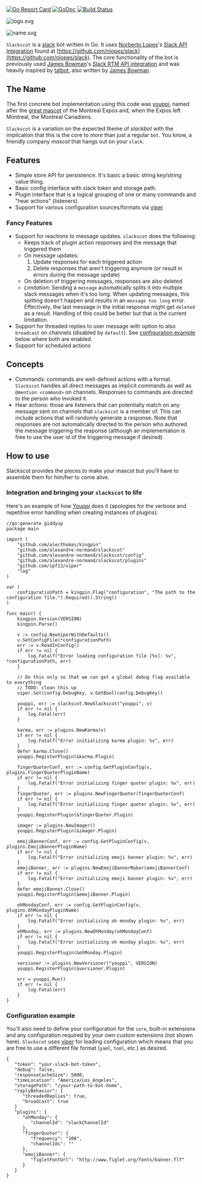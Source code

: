[![Go Report Card](https://goreportcard.com/badge/github.com/alexandre-normand/slackscot)](https://goreportcard.com/report/github.com/alexandre-normand/slackscot)
[![GoDoc](https://godoc.org/github.com/alexandre-normand/slackscot?status.svg)](https://godoc.org/github.com/alexandre-normand/slackscot)
[![Build Status](https://travis-ci.org/alexandre-normand/slackscot.svg)](https://travis-ci.org/alexandre-normand/slackscot)

![logo.svg](logo.svg)

![name.svg](name.svg)

`Slackscot` is a [slack](https://slack.com) bot written in Go. It uses [Norberto Lopes](https://github.com/nlopes)'s [Slack API Integration](https://github.com/nlopes/slack) found at [https://github.com/nlopes/slack](https://github.com/nlopes/slack). The core functionality of the bot is previously used [James Bowman](https://github.com/james-bowman)'s [Slack RTM API integration](https://github.com/james-bowman/slack) and was heavily inspired by [talbot](https://github.com/james-bowman/talbot), also written by [James Bowman](https://github.com/james-bowman). 

The Name
--------
The first concrete bot implementation using this code was [youppi](https://github.com/alexandre-normand/youppi), named after the [great mascot](https://en.wikipedia.org/wiki/Youppi!) of the Montreal Expos and, when the Expos left Montreal, the Montreal Canadiens. 

`Slackscot` is a variation on the expected theme of _slackbot_ with the implication that this is the core to _more_ than just a regular `bot`. You know, a friendly company _mascot_ that hangs out on your `slack`. 

Features
--------

* Simple store API for persistence. It's basic a basic string key/string value thing.
* Basic config interface with slack token and storage path. 
* Plugin interface that is a logical grouping of one or many commands and "hear actions" (listeners). 
* Support for various configuration sources/formats via [viper](https://github.com/spf13/viper)

### Fancy Features

* Support for reactions to message updates. `slackscot` does the following:
	- Keeps track of plugin action responses and the message that triggered them
	- On message updates:
		1. Update responses for each triggered action
		2. Delete responses that aren't triggering anymore (or result in errors during the message update)
	- On deletion of triggering messages, responses are also deleted
	- *Limitation*: Sending a `message` automatically splits it into multiple slack messages when it's too long. When updating messages,
	  this spitting doesn't happen and results in an `message too long` error. Effectively, the last message in the initial response might get
	  `deleted` as a result. Handling of this could be better but that is the current limitation.
* Support for threaded replies to user message with option to also `broadcast` on channels (disabled by `default`). See [configuration example](#configuration-example) below where both are enabled. 
* Support for scheduled actions

Concepts
--------

* Commands: commands are well-defined actions with a format. `Slackscot` handles all direct messages as implicit commands as well as `@mention <command>` on channels. Responses to commands are directed to the person who
  invoked it.
* Hear actions: those are listeners that can potentially match on any message sent on channels that `slackscot` is a member of. This can include actions that will randomly generate a response. Note that responses
  are not automatically directed to the person who authored the message triggering the response (although an implementation is free to use the user id of the triggering message if desired). 

How to use
----------
Slackscot provides the pieces to make your mascot but you'll have to assemble them for him/her to come alive. 

### Integration and bringing your `slackscot` to life

Here's an example of how [Youppi](https://github.com/alexandre-normand/youppi) does it (apologies for the verbose and repetitive error handling when creating instances of plugins):
```
//go:generate giddyup
package main

import (
	"github.com/alecthomas/kingpin"
	"github.com/alexandre-normand/slackscot"
	"github.com/alexandre-normand/slackscot/config"
	"github.com/alexandre-normand/slackscot/plugins"
	"github.com/spf13/viper"
	"log"
)

var (
	configurationPath = kingpin.Flag("configuration", "The path to the configuration file.").Required().String()
)

func main() {
	kingpin.Version(VERSION)
	kingpin.Parse()

	v := config.NewViperWithDefaults()
	v.SetConfigFile(*configurationPath)
	err := v.ReadInConfig()
	if err != nil {
		log.Fatalf("Error loading configuration file [%s]: %v", *configurationPath, err)
	}

	// Do this only so that we can get a global debug flag available to everything
	// TODO: clean this up
	viper.Set(config.DebugKey, v.GetBool(config.DebugKey))

	youppi, err := slackscot.NewSlackscot("youppi", v)
	if err != nil {
		log.Fatal(err)
	}

	karma, err := plugins.NewKarma(v)
	if err != nil {
		log.Fatalf("Error initializing karma plugin: %v", err)
	}
	defer karma.Close()
	youppi.RegisterPlugin(&karma.Plugin)

	fingerQuoterConf, err := config.GetPluginConfig(v, plugins.FingerQuoterPluginName)
	if err != nil {
		log.Fatalf("Error initializing finger quoter plugin: %v", err)
	}
	fingerQuoter, err := plugins.NewFingerQuoter(fingerQuoterConf)
	if err != nil {
		log.Fatalf("Error initializing finger quoter plugin: %v", err)
	}
	youppi.RegisterPlugin(&fingerQuoter.Plugin)

	imager := plugins.NewImager()
	youppi.RegisterPlugin(&imager.Plugin)

	emojiBannerConf, err := config.GetPluginConfig(v, plugins.EmojiBannerPluginName)
	if err != nil {
		log.Fatalf("Error initializing emoji banner plugin: %v", err)
	}
	emojiBanner, err := plugins.NewEmojiBannerMaker(emojiBannerConf)
	if err != nil {
		log.Fatalf("Error initializing emoji banner plugin: %v", err)
	}
	defer emojiBanner.Close()
	youppi.RegisterPlugin(&emojiBanner.Plugin)

	ohMondayConf, err := config.GetPluginConfig(v, plugins.OhMondayPluginName)
	if err != nil {
		log.Fatalf("Error initializing oh monday plugin: %v", err)
	}
	ohMonday, err := plugins.NewOhMonday(ohMondayConf)
	if err != nil {
		log.Fatalf("Error initializing oh monday plugin: %v", err)
	}
	youppi.RegisterPlugin(&ohMonday.Plugin)

	versioner := plugins.NewVersioner("youppi", VERSION)
	youppi.RegisterPlugin(&versioner.Plugin)

	err = youppi.Run()
	if err != nil {
		log.Fatal(err)
	}
}

```

### Configuration example

You'll also need to define your configuration for the `core`, built-in extensions and any configuration required by your own custom extensions (not shown here). `Slackscot` uses [viper](https://github.com/spf13/viper) for loading configuration
which means that you are free to use a different file format (`yaml`, `toml`, etc.) as desired. 

```
{
   "token": "your-slack-bot-token",
   "debug": false,
   "responseCacheSize": 5000,
   "timeLocation": "America/Los_Angeles",
   "storagePath": "/your-path-to-bot-home",
   "replyBehavior": {
      "threadedReplies": true,
      "broadcast": true
   }
   "plugins": {
   	  "ohMonday": {
   	  	 "channelId": "slackChannelId"
   	  },
      "fingerQuoter": {
         "frequency": "100",
         "channelIds": ""
      },
      "emojiBanner": {
         "figletFontUrl": "http://www.figlet.org/fonts/banner.flf"
      }
   }
}
```
